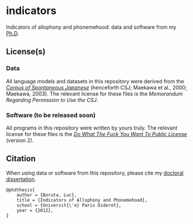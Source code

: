 indicators
==========

Indicators of allophony and phonemehood: data and software from my [Ph.D](http://tel.archives-ouvertes.fr/tel-00746163).

## License(s)

### Data

All language models and datasets in this repository were derived from the *[Corpus of Spontaneous Japanese](http://www.ninjal.ac.jp/products-k/katsudo/seika/corpus/public/)* (henceforth CSJ; Maekawa et al., 2000; Maekawa, 2003). The relevant license for these files is the *Memorandum Regarding Permission to Use the CSJ*.

### Software (to be released soon)

All programs in this repository were written by yours truly. The relevant license for these files is the *[Do What The Fuck You Want To Public License](http://en.wikipedia.org/wiki/WTFPL)* (version 2).

## Citation

When using data or software from this repository, please cite my [doctoral dissertation](http://tel.archives-ouvertes.fr/tel-00746163).

    @phdthesis{
        author = {Boruta, Luc},
        title = {Indicators of Allophony and Phonemehood},
        school = {Universit{\'e} Paris Diderot},
        year = {2012},
    }